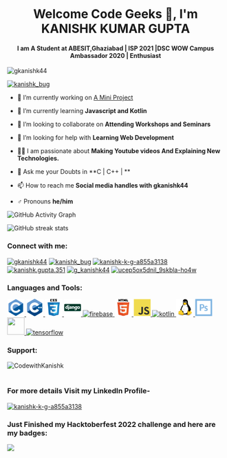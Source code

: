 <h1 align="center">Welcome Code Geeks 👋, I'm KANISHK KUMAR GUPTA</h1>

<h4 align="center">I am A Student at ABESIT,Ghaziabad | ISP 2021 |DSC WOW Campus Ambassador 2020 |  Enthusiast</h4>

<p align="left"> <img src="https://komarev.com/ghpvc/?username=gkanishk44&label=Profile%20views&color=0e75b6&style=flat" alt="gkanishk44" /> </p>

<p align="left"> <a href="https://twitter.com/kanishk_bug" target="blank"><img src="https://img.shields.io/twitter/follow/kanishk_bug?logo=twitter&style=for-the-badge" alt="kanishk_bug" /></a> </p>


- 🔭 I’m currently working on [A Mini Project](https://github.com/gkanishk44/Electricity--payment-Mini-Project-)

- 🌱 I’m currently learning **Javascript and Kotlin**

- 👯 I’m looking to collaborate on **Attending Workshops and Seminars**

- 🤝 I’m looking for help with **Learning Web Development**

- 👨‍💻 I am passionate about **Making Youtube videos And Explaining New Technologies.** 

- 💬 Ask me your Doubts in **C | C++ | **

- 📫 How to reach me **Social media handles with gkanishk44**

- ♂️ Pronouns **he/him**

![GitHub Activity Graph](https://activity-graph.herokuapp.com/graph?username=gkanishk44)  

![GitHub streak stats](https://github-readme-streak-stats.herokuapp.com/?user=gkanishk44)  


<h3 align="left">Connect with me:</h3>
<p align="left">
<a href="https://dev.to/gkanishk44" target="blank"><img align="center" src="https://cdn.jsdelivr.net/npm/simple-icons@3.0.1/icons/dev-dot-to.svg" alt="gkanishk44" height="30" width="40" /></a>
<a href="https://twitter.com/kanishk_bug" target="blank"><img align="center" src="https://cdn.jsdelivr.net/npm/simple-icons@3.0.1/icons/twitter.svg" alt="kanishk_bug" height="30" width="40" /></a>
<a href="https://linkedin.com/in/kanishk-k-g-a855a3138" target="blank"><img align="center" src="https://cdn.jsdelivr.net/npm/simple-icons@3.0.1/icons/linkedin.svg" alt="kanishk-k-g-a855a3138" height="30" width="40" /></a>
<a href="https://fb.com/kanishk.gupta.351" target="blank"><img align="center" src="https://cdn.jsdelivr.net/npm/simple-icons@3.0.1/icons/facebook.svg" alt="kanishk.gupta.351" height="30" width="40" /></a>
<a href="https://instagram.com/g_kanishk44" target="blank"><img align="center" src="https://cdn.jsdelivr.net/npm/simple-icons@3.0.1/icons/instagram.svg" alt="g_kanishk44" height="30" width="40" /></a>
<a href="https://www.youtube.com/c/ucep5ox5dnil_9skbla-ho4w" target="blank"><img align="center" src="https://cdn.jsdelivr.net/npm/simple-icons@3.0.1/icons/youtube.svg" alt="ucep5ox5dnil_9skbla-ho4w" height="30" width="40" /></a>

</p>

<h3 align="left">Languages and Tools:</h3>
<p align="left"> <a href="https://www.cprogramming.com/" target="_blank"> <img src="https://raw.githubusercontent.com/devicons/devicon/master/icons/c/c-original.svg" alt="c" width="40" height="40"/> </a> <a href="https://www.w3schools.com/cpp/" target="_blank"> <img src="https://raw.githubusercontent.com/devicons/devicon/master/icons/cplusplus/cplusplus-original.svg" alt="cplusplus" width="40" height="40"/> </a> <a href="https://www.w3schools.com/css/" target="_blank"> <img src="https://raw.githubusercontent.com/devicons/devicon/master/icons/css3/css3-original-wordmark.svg" alt="css3" width="40" height="40"/> </a> <a href="https://www.djangoproject.com/" target="_blank"> <img src="https://raw.githubusercontent.com/devicons/devicon/master/icons/django/django-original.svg" alt="django" width="40" height="40"/> </a> <a href="https://firebase.google.com/" target="_blank"> <img src="https://www.vectorlogo.zone/logos/firebase/firebase-icon.svg" alt="firebase" width="40" height="40"/> </a> <a href="https://www.w3.org/html/" target="_blank"> <img src="https://raw.githubusercontent.com/devicons/devicon/master/icons/html5/html5-original-wordmark.svg" alt="html5" width="40" height="40"/> </a> <a href="https://developer.mozilla.org/en-US/docs/Web/JavaScript" target="_blank"> <img src="https://raw.githubusercontent.com/devicons/devicon/master/icons/javascript/javascript-original.svg" alt="javascript" width="40" height="40"/> </a> <a href="https://kotlinlang.org" target="_blank"> <img src="https://www.vectorlogo.zone/logos/kotlinlang/kotlinlang-icon.svg" alt="kotlin" width="40" height="40"/> </a> <a href="https://www.linux.org/" target="_blank"> <img src="https://raw.githubusercontent.com/devicons/devicon/master/icons/linux/linux-original.svg" alt="linux" width="40" height="40"/> </a> <a href="https://www.photoshop.com/en" target="_blank"> <img src="https://raw.githubusercontent.com/devicons/devicon/master/icons/photoshop/photoshop-line.svg" alt="photoshop" width="40" height="40"/> </a> <a href="https://www..org" target="_blank"> <img src="https://raw.githubusercontent.com/devicons/devicon/master/icons//-original.svg" alt="" width="40" height="40"/> </a> <a href="https://www.tensorflow.org" target="_blank"> <img src="https://www.vectorlogo.zone/logos/tensorflow/tensorflow-icon.svg" alt="tensorflow" width="40" height="40"/> </a> </p>

<h3 align="left">Support:</h3>
<p><a href="https://www.buymeacoffee.com/CodewithKanishk"> <img align="left" src="https://cdn.buymeacoffee.com/buttons/v2/default-yellow.png" height="50" width="210" alt="CodewithKanishk" /></a></p><br><br>

<h3 align="left">For more details Visit my LinkedIn Profile-</h3>
<a href="https://linkedin.com/in/kanishk-k-g-a855a3138" target="blank"><img align="center" src="https://cdn.jsdelivr.net/npm/simple-icons@3.0.1/icons/linkedin.svg" alt="kanishk-k-g-a855a3138" height="30" width="40" /></a>
              
<h3> Just Finished my Hacktoberfest 2022 challenge and here are my badges: </h3>
<p> <img src="https://holopin.me/gkanishk44">
  </img></p>
